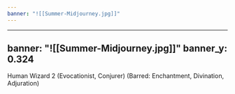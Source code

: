 ```yaml
---
banner: "![[Summer-Midjourney.jpg]]"
---
```

---
banner: "![[Summer-Midjourney.jpg]]"
banner_y: 0.324
---
Human Wizard 2 (Evocationist, Conjurer) (Barred: Enchantment, Divination, Adjuration)